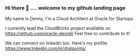 ### Hi there 👋 .... welcome to my github landing page

My name is Denny, I'm a Cloud Architect at Oracle for Startups

I currently lead the CloudBricks project available on https://github.com/oracle-devrel/ Feel free to contribute to it!

We can connect on linkedin too. Here's my profile: https://www.linkedin.com/in/dralquinta/

<!--
**dralquinta/dralquinta** is a ✨ _special_ ✨ repository because its `README.md` (this file) appears on your GitHub profile.

Here are some ideas to get you started:

- 🔭 I’m currently working on ...
- 🌱 I’m currently learning ...
- 👯 I’m looking to collaborate on ...
- 🤔 I’m looking for help with ...
- 💬 Ask me about ...
- 📫 How to reach me: ...
- 😄 Pronouns: ...
- ⚡ Fun fact: ...
-->
